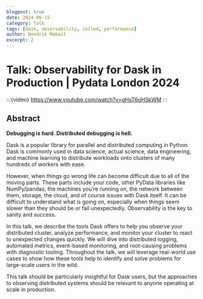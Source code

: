 ```yaml
---
blogpost: true
date: 2024-06-15
category: Talk
tags: [dask, observability, coiled, performance]
author: Hendrik Makait
excerpt: 2
---
```

# Talk: Observability for Dask in Production | Pydata London 2024

:::{video} https://www.youtube.com/watch?v=gHsT6gHSkWM
:::

## Abstract

**Debugging is hard. Distributed debugging is hell.**

Dask is a popular library for parallel and distributed computing in Python.
Dask is commonly used in data science, actual science, data engineering, and machine learning to distribute workloads onto clusters of many hundreds of workers with ease.

However, when things go wrong life can become difficult due to all of the moving parts.
These parts include your code, other PyData libraries like NumPy/pandas, the machines you’re running on, the network between them, storage, the cloud, and of course issues with Dask itself.
It can be difficult to understand what is going on, especially when things seem slower than they should be or fail unexpectedly.
Observability is the key to sanity and success.

In this talk, we describe the tools Dask offers to help you observe your distributed cluster, analyze performance, and monitor your cluster to react to unexpected changes quickly.
We will dive into distributed logging, automated metrics, event-based monitoring, and root-causing problems with diagnostic tooling.
Throughout the talk, we will leverage real-world use cases to show how these tools help to identify and solve problems for large-scale users in the wild.

This talk should be particularly insightful for Dask users, but the approaches to observing distributed systems should be relevant to anyone operating at scale in production.
